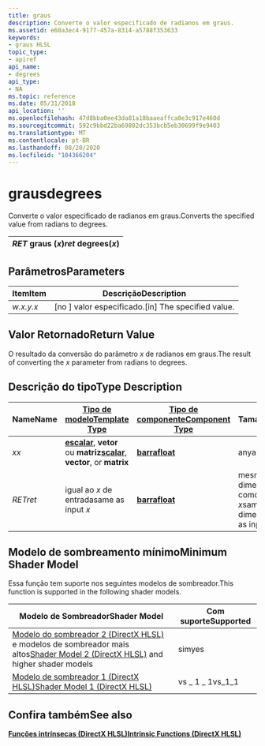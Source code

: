 ```yaml
---
title: graus
description: Converte o valor especificado de radianos em graus.
ms.assetid: e60a3ec4-9177-457a-8314-a5788f353633
keywords:
- graus HLSL
topic_type:
- apiref
api_name:
- degrees
api_type:
- NA
ms.topic: reference
ms.date: 05/31/2018
api_location: ''
ms.openlocfilehash: 47d8bba0ee43da81a18baaeaffca0e3c917e460d
ms.sourcegitcommit: 592c9bbd22ba69802dc353bcb5eb30699f9e9403
ms.translationtype: MT
ms.contentlocale: pt-BR
ms.lasthandoff: 08/20/2020
ms.locfileid: "104366204"
---
```

# <a name="degrees"></a><span data-ttu-id="b7e34-104">graus</span><span class="sxs-lookup"><span data-stu-id="b7e34-104">degrees</span></span>

<span data-ttu-id="b7e34-105">Converte o valor especificado de radianos em graus.</span><span class="sxs-lookup"><span data-stu-id="b7e34-105">Converts the specified value from radians to degrees.</span></span>



| <span data-ttu-id="b7e34-106">*RET* graus (*x*)</span><span class="sxs-lookup"><span data-stu-id="b7e34-106">*ret* degrees(*x*)</span></span> |
|--------------------|



 

## <a name="parameters"></a><span data-ttu-id="b7e34-107">Parâmetros</span><span class="sxs-lookup"><span data-stu-id="b7e34-107">Parameters</span></span>



| <span data-ttu-id="b7e34-108">Item</span><span class="sxs-lookup"><span data-stu-id="b7e34-108">Item</span></span>                                                   | <span data-ttu-id="b7e34-109">Descrição</span><span class="sxs-lookup"><span data-stu-id="b7e34-109">Description</span></span>                            |
|--------------------------------------------------------|----------------------------------------|
| <span data-ttu-id="b7e34-110"><span id="x"></span><span id="X"></span>*w.x.y.*</span><span class="sxs-lookup"><span data-stu-id="b7e34-110"><span id="x"></span><span id="X"></span>*x*</span></span><br/> | <span data-ttu-id="b7e34-111">\[no \] valor especificado.</span><span class="sxs-lookup"><span data-stu-id="b7e34-111">\[in\] The specified value.</span></span><br/> |



 

## <a name="return-value"></a><span data-ttu-id="b7e34-112">Valor Retornado</span><span class="sxs-lookup"><span data-stu-id="b7e34-112">Return Value</span></span>

<span data-ttu-id="b7e34-113">O resultado da conversão do parâmetro *x* de radianos em graus.</span><span class="sxs-lookup"><span data-stu-id="b7e34-113">The result of converting the *x* parameter from radians to degrees.</span></span>

## <a name="type-description"></a><span data-ttu-id="b7e34-114">Descrição do tipo</span><span class="sxs-lookup"><span data-stu-id="b7e34-114">Type Description</span></span>



| <span data-ttu-id="b7e34-115">Name</span><span class="sxs-lookup"><span data-stu-id="b7e34-115">Name</span></span>  | [<span data-ttu-id="b7e34-116">**Tipo de modelo**</span><span class="sxs-lookup"><span data-stu-id="b7e34-116">**Template Type**</span></span>](dx-graphics-hlsl-intrinsic-functions.md)                                                  | [<span data-ttu-id="b7e34-117">**Tipo de componente**</span><span class="sxs-lookup"><span data-stu-id="b7e34-117">**Component Type**</span></span>](dx-graphics-hlsl-intrinsic-functions.md) | <span data-ttu-id="b7e34-118">Tamanho</span><span class="sxs-lookup"><span data-stu-id="b7e34-118">Size</span></span>                           |
|-------|----------------------------------------------------------------------------------------------------------------|----------------------------------------------------------------|--------------------------------|
| <span data-ttu-id="b7e34-119">*x*</span><span class="sxs-lookup"><span data-stu-id="b7e34-119">*x*</span></span>   | <span data-ttu-id="b7e34-120">[**escalar**](dx-graphics-hlsl-intrinsic-functions.md), **vetor** ou **matriz**</span><span class="sxs-lookup"><span data-stu-id="b7e34-120">[**scalar**](dx-graphics-hlsl-intrinsic-functions.md), **vector**, or **matrix**</span></span> | [<span data-ttu-id="b7e34-121">**barra**</span><span class="sxs-lookup"><span data-stu-id="b7e34-121">**float**</span></span>](/windows/desktop/WinProg/windows-data-types)                        | <span data-ttu-id="b7e34-122">any</span><span class="sxs-lookup"><span data-stu-id="b7e34-122">any</span></span>                            |
| <span data-ttu-id="b7e34-123">*RET*</span><span class="sxs-lookup"><span data-stu-id="b7e34-123">*ret*</span></span> | <span data-ttu-id="b7e34-124">igual ao *x* de entrada</span><span class="sxs-lookup"><span data-stu-id="b7e34-124">same as input *x*</span></span>                                                                                              | [<span data-ttu-id="b7e34-125">**barra**</span><span class="sxs-lookup"><span data-stu-id="b7e34-125">**float**</span></span>](/windows/desktop/WinProg/windows-data-types)                        | <span data-ttu-id="b7e34-126">mesmas dimensões como entrada *x*</span><span class="sxs-lookup"><span data-stu-id="b7e34-126">same dimension(s) as input *x*</span></span> |



 

## <a name="minimum-shader-model"></a><span data-ttu-id="b7e34-127">Modelo de sombreamento mínimo</span><span class="sxs-lookup"><span data-stu-id="b7e34-127">Minimum Shader Model</span></span>

<span data-ttu-id="b7e34-128">Essa função tem suporte nos seguintes modelos de sombreador.</span><span class="sxs-lookup"><span data-stu-id="b7e34-128">This function is supported in the following shader models.</span></span>



| <span data-ttu-id="b7e34-129">Modelo de Sombreador</span><span class="sxs-lookup"><span data-stu-id="b7e34-129">Shader Model</span></span>                                                                       | <span data-ttu-id="b7e34-130">Com suporte</span><span class="sxs-lookup"><span data-stu-id="b7e34-130">Supported</span></span> |
|------------------------------------------------------------------------------------|-----------|
| <span data-ttu-id="b7e34-131">[Modelo do sombreador 2 (DirectX HLSL)](dx-graphics-hlsl-sm2.md) e modelos de sombreador mais altos</span><span class="sxs-lookup"><span data-stu-id="b7e34-131">[Shader Model 2 (DirectX HLSL)](dx-graphics-hlsl-sm2.md) and higher shader models</span></span> | <span data-ttu-id="b7e34-132">sim</span><span class="sxs-lookup"><span data-stu-id="b7e34-132">yes</span></span>       |
| [<span data-ttu-id="b7e34-133">Modelo de sombreador 1 (DirectX HLSL)</span><span class="sxs-lookup"><span data-stu-id="b7e34-133">Shader Model 1 (DirectX HLSL)</span></span>](dx-graphics-hlsl-sm1.md)                          | <span data-ttu-id="b7e34-134">vs \_ 1 \_ 1</span><span class="sxs-lookup"><span data-stu-id="b7e34-134">vs\_1\_1</span></span>  |



 

## <a name="see-also"></a><span data-ttu-id="b7e34-135">Confira também</span><span class="sxs-lookup"><span data-stu-id="b7e34-135">See also</span></span>

<dl> <dt>

[<span data-ttu-id="b7e34-136">**Funções intrínsecas (DirectX HLSL)**</span><span class="sxs-lookup"><span data-stu-id="b7e34-136">**Intrinsic Functions (DirectX HLSL)**</span></span>](dx-graphics-hlsl-intrinsic-functions.md)
</dt> </dl>

 

